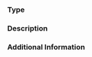 <!--- Provide a short general summary of the issue in the Title above -->

### Type
<!--- Update, new module etc. -->

### Description
<!--- Describe what you are adding/changing -->

### Additional Information
<!--- Such as crafting recipes for custom crafter expansion packs -->
